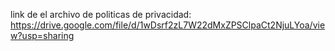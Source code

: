 link de el archivo de politicas de privacidad: https://drive.google.com/file/d/1wDsrf2zL7W22dMxZPSClpaCt2NjuLYoa/view?usp=sharing

